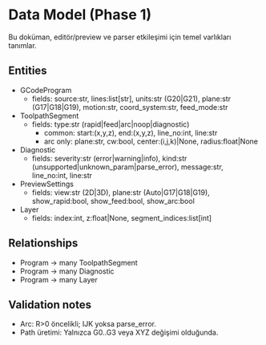 # Data Model (Phase 1)

Bu doküman, editör/preview ve parser etkileşimi için temel varlıkları tanımlar.

## Entities

- GCodeProgram
  - fields: source:str, lines:list[str], units:str (G20|G21), plane:str (G17|G18|G19), motion:str, coord_system:str, feed_mode:str
- ToolpathSegment
  - fields: type:str (rapid|feed|arc|noop|diagnostic)
    - common: start:(x,y,z), end:(x,y,z), line_no:int, line:str
    - arc only: plane:str, cw:bool, center:(i,j,k)|None, radius:float|None
- Diagnostic
  - fields: severity:str (error|warning|info), kind:str (unsupported|unknown_param|parse_error), message:str, line_no:int, line:str
- PreviewSettings
  - fields: view:str (2D|3D), plane:str (Auto|G17|G18|G19), show_rapid:bool, show_feed:bool, show_arc:bool
- Layer
  - fields: index:int, z:float|None, segment_indices:list[int]

## Relationships

- Program → many ToolpathSegment
- Program → many Diagnostic
- Program → many Layer

## Validation notes

- Arc: R>0 öncelikli; IJK yoksa parse_error.
- Path üretimi: Yalnızca G0..G3 veya XYZ değişimi olduğunda.
